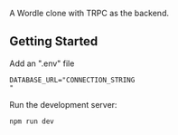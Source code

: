 A Wordle clone with TRPC as the backend.

## Getting Started

Add an ".env" file

```
DATABASE_URL="CONNECTION_STRING
"
```

Run the development server:

```bash
npm run dev
```
